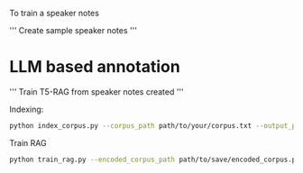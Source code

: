 To train a speaker notes

''' Create sample speaker notes '''
# LLM based annotation



''' Train T5-RAG from speaker notes created '''
 
Indexing:
```sh
python index_corpus.py --corpus_path path/to/your/corpus.txt --output_path path/to/save/encoded_corpus.pt

```


Train RAG
```sh
python train_rag.py --encoded_corpus_path path/to/save/encoded_corpus.pt --output_dir path/to/save/trained_model

```
